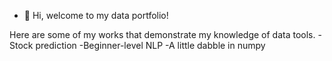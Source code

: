 - 👋 Hi, welcome to my data portfolio!


Here are some of my works that demonstrate my knowledge of data tools.
-Stock prediction
-Beginner-level NLP
-A little dabble in numpy

